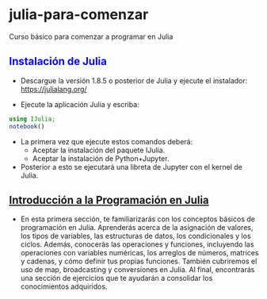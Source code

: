 # julia-para-comenzar
Curso básico para comenzar a programar en Julia
## <font color=blue>Instalación de Julia</font>
* Descargue la versión 1.8.5 o posterior de Julia y ejecute el instalador: https://julialang.org/

* Ejecute la aplicación Julia y escriba:

```Julia
using IJulia;
notebook()
```
* La primera vez que ejecute estos comandos deberá:
    * Aceptar la instalación del paquete IJulia. 
    * Aceptar la instalación de Python+Jupyter.
* Posterior a esto se ejecutará una libreta de Jupyter con el kernel de Julia.

## <font color=blue>[Introducción a la Programación en Julia](https://github.com/mrnolasco/julia-para-comenzar/blob/main/Notebook%2001%20-%20Introducci%C3%B3n%20a%20la%20Programaci%C3%B3n%20en%20Julia.ipynb)</font>

* En esta primera sección, te familiarizarás con los conceptos básicos de programación en Julia. Aprenderás acerca de la asignación de valores, los tipos de variables, las estructuras de datos, los condicionales y los ciclos. Además, conocerás las operaciones y funciones, incluyendo las operaciones con variables numéricas, los arreglos de números, matrices y cadenas, y cómo definir tus propias funciones. También cubriremos el uso de map, broadcasting y conversiones en Julia. Al final, encontrarás una sección de ejercicios que te ayudarán a consolidar los conocimientos adquiridos.
